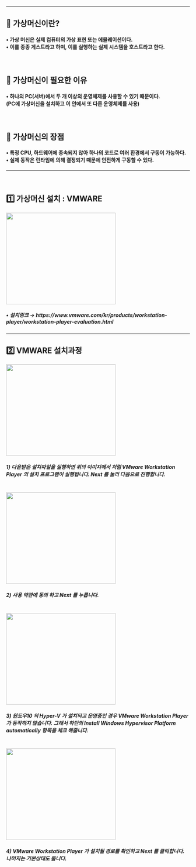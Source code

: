<hr>

<p align="center">
<h2 align="left"> 📢 가상머신이란? </h2>
<h4> • 가상 머신은 실제 컴퓨터의 가상 표현 또는 에뮬레이션이다.<br/>
  • 이를 종종 게스트라고 하며, 이를 실행하는 실제 시스템을 호스트라고 한다. </h4>
<br/>

<p align="center">
<h2 align="left"> 📢 가상머신이 필요한 이유</h2>
<h4> • 하나의 PC(서버)에서 두 개 이상의 운영체제를 사용할 수 있기 때문이다.<br/>
  (PC에 가상머신을 설치하고 이 안에서 또 다른 운영체제를 사용)</h4>
<br/>

<p align="center">
<h2 align="left"> 📢 가상머신의 장점 </h2>
<h4> • 특정 CPU, 하드웨어에 종속되지 않아 하나의 코드로 여러 환경에서 구동이 가능하다.<br/>
  • 실제 동작은 런타임에 의해 결정되기 때문에 안전하게 구동할 수 있다.</h4>
<hr>
<br/>

<p align="center">
<h2 align="left"> 1️⃣ 가상머신 설치 : VMWARE </h2>
<img src="https://user-images.githubusercontent.com/101113265/159432426-a295bea3-7cf2-4198-95e8-a2b0fa5f4cc6.jpg" width="300" height="250">

<p align="center">
<h5 align="left"> • 설치링크 → https://www.vmware.com/kr/products/workstation-player/workstation-player-evaluation.html </h5>

<hr>

<p align="center">
<h2 align="left"> 2️⃣ VMWARE 설치과정 </h2>
<img src="https://user-images.githubusercontent.com/101113265/159527549-a106d99e-6b48-4119-8df4-b714d9f89692.png" width="300" height="250">
<h5 align="left"> 1) 다운받은 설치파일을 실행하면 위의 이미지에서 처럼 VMware Workstation Player 의 설치 프로그램이 실행됩니다. Next 를 눌러 다음으로 진행합니다. </h5>
<br/>

<img src="https://user-images.githubusercontent.com/101113265/159528777-f7b1896a-ae05-414e-b13d-cc1828f48ca1.png" width="300" height="250">
<h5 align="left"> 2) 사용 약관에 동의 하고 Next 를 누릅니다. </h5>
<br/>

<img src="https://user-images.githubusercontent.com/101113265/159529360-272cb521-1c1a-4442-8c94-82091e313e00.png" width="300" height="250">
<h5 align="left"> 3) 윈도우10 의 Hyper-V 가 설치되고 운영중인 경우 VMware Workstation Player 가 동작하지 않습니다. 그래서 하단의 Install Windows Hypervisor Platform automatically 항목을 체크 해줍니다. </h5>
<br/>

<img src="https://user-images.githubusercontent.com/101113265/159529661-df3f8c42-4c9e-4912-a29c-6197f3f936e0.png" width="300" height="250">
<h5 align="left"> 4) VMware Workstation Player 가 설치될 경로를 확인하고 Next 를 클릭합니다. 나머지는 기본상태도 둡니다. </h5>
<br/>






